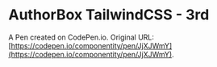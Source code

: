 # AuthorBox TailwindCSS - 3rd

A Pen created on CodePen.io. Original URL: [https://codepen.io/componentity/pen/JjXJWmY](https://codepen.io/componentity/pen/JjXJWmY).


